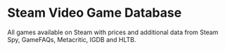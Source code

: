 # Steam Video Game Database

All games available on Steam with prices and additional data from Steam Spy, GameFAQs, Metacritic, IGDB and HLTB.
